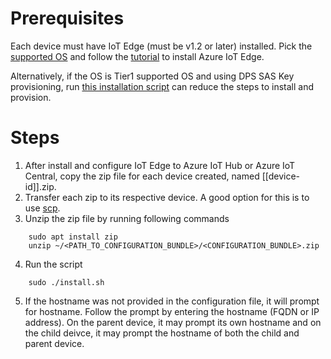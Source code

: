 # Prerequisites
Each device must have IoT Edge (must be v1.2 or later) installed. Pick the [supported OS](https://docs.microsoft.com/en-us/azure/iot-edge/support?view=iotedge-2020-11) and follow the [tutorial](https://docs.microsoft.com/en-us/azure/iot-edge/support?view=iotedge-2020-11) to install Azure IoT Edge.

Alternatively, if the OS is Tier1 supported OS and using DPS SAS Key provisioning, run [this installation script](https://github.com/Azure/iot-edge-config) can reduce the steps to install and provision.

# Steps

1. After install and configure IoT Edge to Azure IoT Hub or Azure IoT Central, copy the zip file for each device created, named [[device-id]].zip. 
2. Transfer each zip to its respective device. A good option for this is to use [scp](https://man7.org/linux/man-pages/man1/scp.1.html).
3. Unzip the zip file by running following commands

```Unzip
    sudo apt install zip
    unzip ~/<PATH_TO_CONFIGURATION_BUNDLE>/<CONFIGURATION_BUNDLE>.zip
```
4. Run the script
```Run
    sudo ./install.sh
```
5. If the hostname was not provided in the configuration file, it will prompt for hostname. Follow the prompt by entering the hostname (FQDN or IP address). On the parent device, it may prompt its own hostname and on the child deivce, it may prompt the hostname of both the child and parent device.

